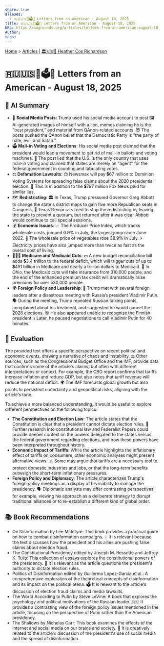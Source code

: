 ```yaml
---
share: true
aliases:
  - 🇷🇺🇺🇸👹🗳️💸 Letters from an American - August 18, 2025
title: 🇷🇺🇺🇸👹🗳️💸 Letters from an American - August 18, 2025
URL: https://bagrounds.org/articles/letters-from-an-american-august-18-2025
Author: 
tags: 
---
```

[Home](../index.md) > [Articles](./index.md) | [🏛️🇺🇸📖 Heather Cox Richardson](../people/heather-cox-richardson.md)  
# 🇷🇺🇺🇸👹🗳️💸 Letters from an American - August 18, 2025  
## 🤖 AI Summary  
* 📱 **Social Media Posts**: Trump used his social media account to post 🖼️ AI-generated images of himself with a lion, memes claiming he is the "best president," and material from QAnon-related accounts. 😈 The posts pushed the QAnon belief that the Democratic Party is "the party of hate, evil, and Satan."  
* 🗳️ **Mail-in Voting and Elections**: His social media post claimed that the president would lead a movement to get rid of mail-in ballots and voting machines. 🤥 The post lied that the U.S. is the only country that uses mail-in voting and claimed that states are merely an "agent" for the federal government in counting and tabulating votes.  
* ⚖️ **Defamation Lawsuits**: 📺 Newsmax will pay 💲67 million to Dominion Voting Systems for spreading false claims about the 2020 presidential election. 🤑 This is in addition to the 💲787 million Fox News paid for similar lies.  
* 🗺️ **Redistricting**: 🏛️ In Texas, Trump pressured Governor Greg Abbott to change the state's district maps to gain five more Republican seats in Congress. 🏃 Texas Democrats tried to stop the redistricting by leaving the state to prevent a quorum, but returned after it was clear Abbott would continue to call special sessions.  
* 💰 **Economic Issues**: 📈 The Producer Price Index, which tracks wholesale costs, jumped 0.9% in July, the largest jump since June 2022. 🥬 The wholesale price of vegetables rose 38.9% in July. ⚡️ Electricity prices have also jumped more than twice as fast as the overall cost of living.  
* 🧑‍🤝‍🧑 **Medicare and Medicaid Cuts**: 💵 A new budget reconciliation bill adds 💲3.4 trillion to the federal deficit, which will trigger cuts of up to 💲491 billion in Medicare and nearly a trillion dollars to Medicaid. 🏥 In Ohio, the Medicaid cuts will take insurance from 310,000 people, and the end of the enhanced premium tax credit will dramatically raise premiums for over 530,000 people.  
* 🌍 **Foreign Policy and Leadership**: 🤝 Trump met with several foreign leaders after a disastrous meeting with Russia’s president Vladimir Putin. 🗣️ During the meeting, Trump repeated Russian talking points, complained about his treatment, and suggested he would cancel the 2028 elections. 😕 He also appeared unable to recognize the Finnish president. 📞 Later, he paused negotiations to call Vladimir Putin for 40 minutes.  
  
## 🤔 Evaluation  
The provided text offers a specific perspective on recent political and economic events, drawing a narrative of chaos and instability. ⚖️ Other sources, such as the Congressional Budget Office and the IMF, provide data that confirms some of the article's claims, but often with different interpretations or context. For example, the CBO report confirms that tariffs increase inflation and reduce GDP, but also notes that tariff revenue will reduce the national deficit. 🌍 The IMF forecasts global growth but also points to persistent uncertainty and geopolitical risks, aligning with the article's tone.  
  
To achieve a more balanced understanding, it would be useful to explore different perspectives on the following topics:  
* **The Constitution and Election Law**: The article states that the Constitution is clear that a president cannot dictate election rules. 📜 Further research into constitutional law and Federalist Papers could provide deeper context on the powers delegated to the states versus the federal government regarding elections, and how these powers have been interpreted throughout history.  
* **Economic Impact of Tariffs**: While the article highlights the inflationary effect of tariffs on consumers, other economic analyses might present alternative views. 📊 Some may argue that tariffs are a necessary tool to protect domestic industries and jobs, or that the long-term benefits outweigh the short-term inflationary pressures.  
* **Foreign Policy and Diplomacy**: The article characterizes Trump's foreign policy meetings as a display of his inability to manage the presidency. 🗣️ Diplomatic analysts may offer contrasting perspectives, for example, viewing his approach as a deliberate strategy to disrupt traditional alliances or to re-establish a different kind of global order.  
  
## 📚 Book Recommendations  
* On Disinformation by Lee McIntyre: This book provides a practical guide on how to combat disinformation campaigns. 💡 It is relevant because the text discusses how the president and his allies are pushing false claims about election fraud.  
* The Constitutional Presidency edited by Joseph M. Bessette and Jeffrey K. Tulis: This collection of essays explores the constitutional powers of the presidency. 📖 It is relevant as the article questions the president's authority to dictate election rules.  
* Politics of Disinformation edited by Guillermo Lopez-Garcia et al.: A comprehensive exploration of the theoretical concepts of disinformation and its impact on the political arena. 🗳️ It is relevant to the article's discussion of election fraud claims and media lawsuits.  
* The World According to Putin by Steve LeVine: A book that explores the psychology and political motivations of the Russian leader. 🇷🇺 It provides a contrasting view of the foreign policy issues mentioned in the article, focusing on the perspective of Putin rather than the American presidency.  
* The Shallows by Nicholas Carr: This book examines the effects of the internet and social media on our brains and society. 🧠 It is creatively related to the article's discussion of the president's use of social media and the spread of disinformation.
